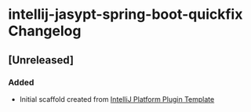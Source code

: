<!-- Keep a Changelog guide -> https://keepachangelog.com -->

# intellij-jasypt-spring-boot-quickfix Changelog

## [Unreleased]
### Added
- Initial scaffold created from [IntelliJ Platform Plugin Template](https://github.com/JetBrains/intellij-platform-plugin-template)
